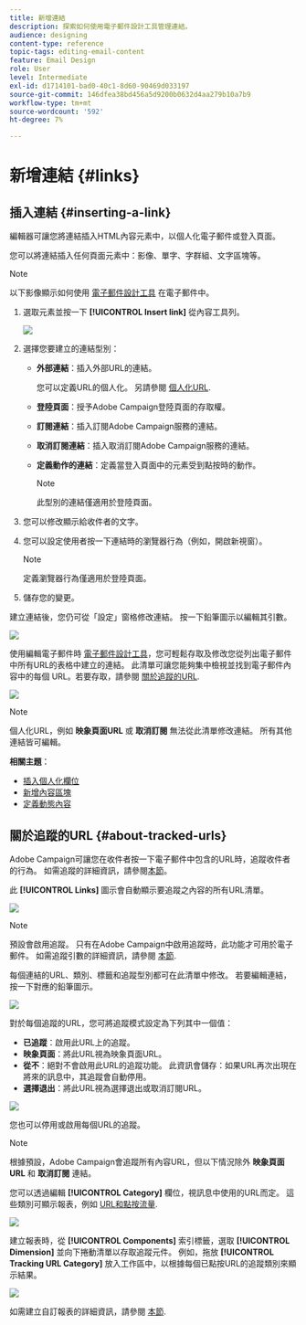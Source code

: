 ```yaml
---
title: 新增連結
description: 探索如何使用電子郵件設計工具管理連結。
audience: designing
content-type: reference
topic-tags: editing-email-content
feature: Email Design
role: User
level: Intermediate
exl-id: d1714101-bad0-40c1-8d60-90469d033197
source-git-commit: 146dfea38bd456a5d9200b0632d4aa279b10a7b9
workflow-type: tm+mt
source-wordcount: '592'
ht-degree: 7%

---
```


# 新增連結 {#links}

## 插入連結 {#inserting-a-link}

編輯器可讓您將連結插入HTML內容元素中，以個人化電子郵件或登入頁面。

您可以將連結插入任何頁面元素中：影像、單字、字群組、文字區塊等。

>[!NOTE]
>
>以下影像顯示如何使用 [電子郵件設計工具](../../designing/using/designing-content-in-adobe-campaign.md) 在電子郵件中。

1. 選取元素並按一下 **[!UICONTROL Insert link]** 從內容工具列。

   ![](assets/des_insert_link.png)

1. 選擇您要建立的連結型別：

   * **外部連結**：插入外部URL的連結。

     您可以定義URL的個人化。 另請參閱 [個人化URL](personalization.md#personalizing-urls).

   * **登陸頁面**：授予Adobe Campaign登陸頁面的存取權。
   * **訂閱連結**：插入訂閱Adobe Campaign服務的連結。
   * **取消訂閱連結**：插入取消訂閱Adobe Campaign服務的連結。
   * **定義動作的連結**：定義當登入頁面中的元素受到點按時的動作。

     >[!NOTE]
     >
     >此型別的連結僅適用於登陸頁面。

1. 您可以修改顯示給收件者的文字。
1. 您可以設定使用者按一下連結時的瀏覽器行為（例如，開啟新視窗）。

   >[!NOTE]
   >
   >定義瀏覽器行為僅適用於登陸頁面。

1. 儲存您的變更。

建立連結後，您仍可從「設定」窗格修改連結。 按一下鉛筆圖示以編輯其引數。

![](assets/des_link_edit.png)

使用編輯電子郵件時 [電子郵件設計工具](../../designing/using/designing-content-in-adobe-campaign.md)，您可輕鬆存取及修改您從列出電子郵件中所有URL的表格中建立的連結。 此清單可讓您能夠集中檢視並找到電子郵件內容中的每個 URL。若要存取，請參閱 [關於追蹤的URL](#about-tracked-urls).

![](assets/des_link_list.png)

>[!NOTE]
>
>個人化URL，例如 **映象頁面URL** 或 **取消訂閱** 無法從此清單修改連結。 所有其他連結皆可編輯。

**相關主題**：

* [插入個人化欄位](../../designing/using/personalization.md#inserting-a-personalization-field)
* [新增內容區塊](../../designing/using/personalization.md#adding-a-content-block)
* [定義動態內容](../../designing/using/personalization.md#defining-dynamic-content-in-an-email)

## 關於追蹤的URL {#about-tracked-urls}

Adobe Campaign可讓您在收件者按一下電子郵件中包含的URL時，追蹤收件者的行為。 如需追蹤的詳細資訊，請參閱[本節](../../sending/using/tracking-messages.md#about-tracking)。

此 **[!UICONTROL Links]** 圖示會自動顯示要追蹤之內容的所有URL清單。

![](assets/des_links.png)

>[!NOTE]
>
>預設會啟用追蹤。 只有在Adobe Campaign中啟用追蹤時，此功能才可用於電子郵件。 如需追蹤引數的詳細資訊，請參閱 [本節](../../administration/using/configuring-email-channel.md#tracking-parameters).

每個連結的URL、類別、標籤和追蹤型別都可在此清單中修改。 若要編輯連結，按一下對應的鉛筆圖示。

![](assets/des_links_tracking.png)

對於每個追蹤的URL，您可將追蹤模式設定為下列其中一個值：

* **已追蹤**：啟用此URL上的追蹤。
* **映象頁面**：將此URL視為映象頁面URL。
* **從不**：絕對不會啟用此URL的追蹤功能。 此資訊會儲存：如果URL再次出現在將來的訊息中，其追蹤會自動停用。
* **選擇退出**：將此URL視為選擇退出或取消訂閱URL。

![](assets/des_link_tracking_type.png)

您也可以停用或啟用每個URL的追蹤。

>[!NOTE]
>
>根據預設，Adobe Campaign會追蹤所有內容URL，但以下情況除外 **映象頁面URL** 和 **取消訂閱** 連結。

您可以透過編輯 **[!UICONTROL Category]** 欄位，視訊息中使用的URL而定。 這些類別可顯示報表，例如 [URL和點按流量](../../reporting/using/urls-and-click-streams.md).

![](assets/des_link_tracking_category.png)

建立報表時，從 **[!UICONTROL Components]** 索引標籤，選取 **[!UICONTROL Dimension]** 並向下捲動清單以存取追蹤元件。 例如，拖放 **[!UICONTROL Tracking URL Category]** 放入工作區中，以根據每個已點按URL的追蹤類別來顯示結果。

![](assets/des_link_tracking_report.png)

如需建立自訂報表的詳細資訊，請參閱 [本節](../../reporting/using/about-dynamic-reports.md).
